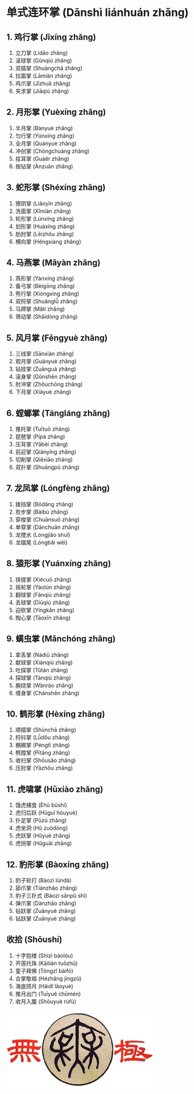 # 单式连环掌 (Dānshì liánhuán zhǎng)

## 1. 鸡行掌 (Jīxíng zhǎng)

1. 立刀掌 (Lìdāo zhǎng)
2. 滚球掌 (Gǔnqiú zhǎng)
3. 双插掌 (Shuāngchā zhǎng)
4. 拉面掌 (Lāmiàn zhǎng)
5. 鸡爪掌 (Jīzhuǎ zhǎng)
6. 夹求掌 (Jiāqiú zhǎng)

## 2. 月形掌 (Yuèxíng zhǎng)
1. 半月掌 (Bànyuè zhǎng)
2. 匀行掌 (Yúnxíng zhǎng)
3. 全月掌 (Quányuè zhǎng)
4. 冲创掌 (Chōngchuàng zhǎng)
5. 挂耳掌 (Guàěr zhǎng)
6. 按钻掌 (Ànzuān zhǎng)


## 3. 蛇形掌 (Shéxíng zhǎng)
1. 撩阴掌 (Liāoyīn zhǎng)
2. 洗面掌 (Xǐmiàn zhǎng)
3. 轮形掌 (Lúnxíng zhǎng)
4. 划形掌 (Huàxíng zhǎng)
5. 肋肘掌 (Lēizhǒu zhǎng)
6. 横向掌 (Héngxiàng zhǎng)

## 4. 马燕掌 (Mǎyàn zhǎng)
1. 燕形掌 (Yànxíng zhǎng)
2. 备弓掌 (Bèigōng zhǎng)
3. 熊行掌 (Xióngxíng zhǎng)
4. 双捋掌 (Shuānglǚ zhǎng)
5. 马蹄掌 (Mǎtí zhǎng)
6. 筛动掌 (Shāidòng zhǎng)

## 5. 风月掌 (Fēngyuè zhǎng)
1. 三线掌 (Sānxiàn zhǎng)
2. 观月掌 (Guānyuè zhǎng)
3. 钻挂掌 (Zuānguà zhǎng)
4. 滚身掌 (Gǔnshēn zhǎng)
5. 肘冲掌 (Zhǒuchōng zhǎng)
6. 下月掌 (Xiàyuè zhǎng)

## 6. 螳螂掌 (Tángláng zhǎng)
1. 推托掌 (Tuītuō zhǎng)
2. 琵琶掌 (Pípá zhǎng)
3. 压背掌 (Yābèi zhǎng)
4. 前迎掌 (Qiányíng zhǎng)
5. 切削掌 (Qiēxiāo zhǎng)
6. 双扑掌 (Shuāngpū zhǎng)

## 7. 龙凤掌 (Lóngfèng zhǎng)
1. 拨挡掌 (Bōdǎng zhǎng)
2. 败步掌 (Bàibù zhǎng)
3. 穿梭掌 (Chuānsuō zhǎng)
4. 单穿掌 (Dānchuān zhǎng)
5. 龙搅水 (Lóngjiǎo shuǐ)
6. 龙摆尾 (Lóngbǎi wěi)

## 8. 猿形掌 (Yuánxíng zhǎng)
1. 挟搓掌 (Xiécuō zhǎng)
2. 摇轮掌 (Yáolún zhǎng)
3. 翻球掌 (Fǎnqiú zhǎng)
4. 丢球掌 (Diūqiú zhǎng)
5. 迎砍掌 (Yíngkǎn zhǎng)
6. 掏心掌 (Tāoxīn zhǎng)

## 9. 螨虫掌 (Mǎnchóng zhǎng)
1. 拿丢掌 (Nádiū zhǎng)
2. 献球掌 (Xiànqiú zhǎng)
3. 吐探掌 (Tǔtàn zhǎng)
4. 探球掌 (Tànqiú zhǎng)
5. 腕绕掌 (Wànrào zhǎng)
6. 缠身掌 (Chánshēn zhǎng)

## 10. 鹤形掌 (Hèxíng zhǎng)
1. 顺插掌 (Shùnchā zhǎng)
2. 捋抖掌 (Lǚdǒu zhǎng)
3. 棚踢掌 (Péngtī zhǎng)
4. 劈蹚掌 (Pītāng zhǎng)
5. 收扫掌 (Shōusǎo zhǎng)
6. 压肘掌 (Yāzhǒu zhǎng)

## 11. 虎啸掌 (Hǔxiào zhǎng)
1. 饿虎捕食 (Èhǔ bǔshí)
2. 虎归后跃 (Hǔguī hòuyuè)
3. 扑足掌 (Pūzú zhǎng)
4. 虎坐洞 (Hǔ zuòdòng)
5. 虎跃掌 (Hǔyuè zhǎng)
6. 虎拐掌 (Hǔguǎi zhǎng)

## 12. 豹形掌 (Bàoxíng zhǎng)
1. 豹子轮打 (Bàozi lúndǎ)
2. 舔爪掌 (Tiánzhǎo zhǎng)
3. 豹子三扑式 (Bàozi sānpū shì)
4. 弹爪掌 (Dànzhǎo zhǎng)
5. 钻跃掌 (Zuānyuè zhǎng)
6. 钻跃掌 (Zuānyuè zhǎng)

## 收拾 (Shōushí)
1. 十字抱楼 (Shízì bàolóu)
2. 开莲托珠 (Kāilián tuōzhū)
3. 童子拜佛 (Tóngzǐ bàifó)
4. 合掌敬祖 (Hézhǎng jìngzǔ)
5. 海底捞月 (Hǎidǐ lāoyuè)
6. 推月出门 (Tuīyuè chūmén)
7. 收月入腹 (Shōuyuè rùfù)

![Wujiquan logo](/images/Wujiquan_logo.jpeg)
